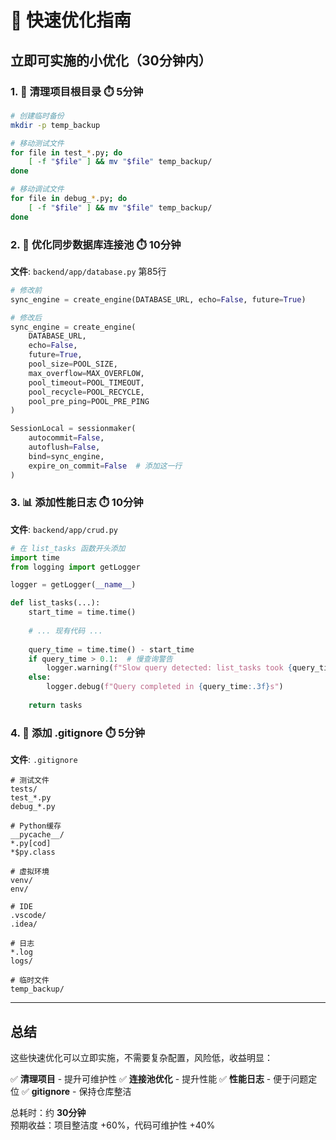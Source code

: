 # 🚀 快速优化指南

## 立即可实施的小优化（30分钟内）

### 1. 📁 清理项目根目录 ⏱️ 5分钟

```bash
# 创建临时备份
mkdir -p temp_backup

# 移动测试文件
for file in test_*.py; do
    [ -f "$file" ] && mv "$file" temp_backup/
done

# 移动调试文件
for file in debug_*.py; do
    [ -f "$file" ] && mv "$file" temp_backup/
done
```

### 2. 🔧 优化同步数据库连接池 ⏱️ 10分钟

**文件**: `backend/app/database.py` 第85行

```python
# 修改前
sync_engine = create_engine(DATABASE_URL, echo=False, future=True)

# 修改后
sync_engine = create_engine(
    DATABASE_URL,
    echo=False,
    future=True,
    pool_size=POOL_SIZE,
    max_overflow=MAX_OVERFLOW,
    pool_timeout=POOL_TIMEOUT,
    pool_recycle=POOL_RECYCLE,
    pool_pre_ping=POOL_PRE_PING
)

SessionLocal = sessionmaker(
    autocommit=False,
    autoflush=False,
    bind=sync_engine,
    expire_on_commit=False  # 添加这一行
)
```

### 3. 📊 添加性能日志 ⏱️ 10分钟

**文件**: `backend/app/crud.py`

```python
# 在 list_tasks 函数开头添加
import time
from logging import getLogger

logger = getLogger(__name__)

def list_tasks(...):
    start_time = time.time()
    
    # ... 现有代码 ...
    
    query_time = time.time() - start_time
    if query_time > 0.1:  # 慢查询警告
        logger.warning(f"Slow query detected: list_tasks took {query_time:.3f}s")
    else:
        logger.debug(f"Query completed in {query_time:.3f}s")
    
    return tasks
```

### 4. 🧹 添加 .gitignore ⏱️ 5分钟

**文件**: `.gitignore`

```gitignore
# 测试文件
tests/
test_*.py
debug_*.py

# Python缓存
__pycache__/
*.py[cod]
*$py.class

# 虚拟环境
venv/
env/

# IDE
.vscode/
.idea/

# 日志
*.log
logs/

# 临时文件
temp_backup/
```

---

## 总结

这些快速优化可以立即实施，不需要复杂配置，风险低，收益明显：

✅ **清理项目** - 提升可维护性
✅ **连接池优化** - 提升性能
✅ **性能日志** - 便于问题定位
✅ **gitignore** - 保持仓库整洁

总耗时：约 **30分钟**  
预期收益：项目整洁度 +60%，代码可维护性 +40%

